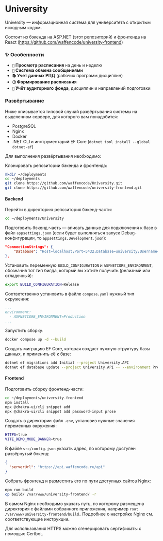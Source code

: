 # University

University — информационная система для университета с открытым исходным кодом. 

Состоит из бэкенда на ASP.NET (этот репозиторий) и фронтенда на React (https://github.com/waffencode/university-frontend)

### ✨ Особенности

- **`📅` Просмотр расписания** на день и неделю
- **`💬` Система обмена сообщениями**
- **`📚` Учёт данных РПД** (рабочих программ дисциплин)
- **`🕒` Формирование расписания**
- **`🏫` Учёт аудиторного фонда**, дисциплин и направлений подготовки

### Развёртывание

Ниже описывается типовой случай развёртывания системы на выделенном сервере, для которого вам понадобится:
- PostgreSQL
- Nginx
- Docker
- .NET CLI и инструментарий EF Core (`dotnet tool install --global dotnet-ef`)

Для выполнения развёртывания необходимо:

Клонировать репозитории бэкенда и фронтенда:
```bash
mkdir ~/deployments
cd ~/deployments
git clone https://github.com/waffencode/University.git
git clone https://github.com/waffencode/university-frontend.git
```

#### Backend

Перейти в директорию репозитория бэкенд-части:
```bash
cd ~/deployments/University
```

Подготовить бэкенд-часть — вписать данные для подключения к базе в файл `appsettings.json` (если будет выполняться запуск Debug-конфигурации, то `appsettings.Development.json`):
```json
"ConnectionStrings": {
    "Database": "Host=localhost;Port=5432;Database=university;Username=postgres;Password=;"
},
```

Установить переменную `BUILD_CONFIGURATION` и `ASPNETCORE_ENVIRONMENT`, обозначив тот тип билда, который вы хотите получить (релизный или отладочный):
```bash
export BUILD_CONFIGURATION=Release
```

Соответственно установить в файле `compose.yaml` нужный тип окружения:
```yaml
...
environment:
  - ASPNETCORE_ENVIRONMENT=Production
...
```

Запустить сборку:
```bash
docker compose up -d --build
```

Создать миграцию EF Core, которая создаст нужную структуру базы данных, и применить её к базе:
```bash
dotnet ef migrations add Initial --project University.API
dotnet ef database update --project University.API -- --environment Production
```

#### Frontend

Подготовить сборку фронтенд-части:
```bash
cd ~/deployments/university-frontend
npm install
npx @chakra-ui/cli snippet add
npx @chakra-ui/cli snippet add password-input prose
```

Создать в директории файл `.env`, установив нужные значения переменных окружения:
```bash
HTTPS=true
VITE_DEMO_MODE_BANNER=true
```

В файле `src/config.json` указать адрес, по которому доступен развёрнутый бэкенд:
```json
{
  "serverUrl": "https://api.waffencode.ru/api"
}
```

Собрать фронтенд и разместить его по пути доступных сайтов Nginx:
```bash
npm run build
cp build/ /var/www/university-frontend/ -r
```

В самом Nginx необходимо указать путь, по которому размещена директория с файлами собранного приложения, например `root /var/www/university-frontend/build;`
Подробнее о настройке Nginx см. соответствующие инструкции.

Для использования HTTPS можно сгенерировать сертификаты с помощью Certbot.